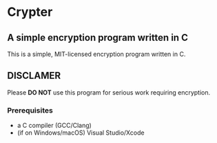# Crypter
## A simple encryption program written in C

This is a simple, MIT-licensed encryption program written in C.

## DISCLAMER
Please **DO NOT** use this program for serious work requiring encryption.

### Prerequisites

* a C compiler (GCC/Clang)
* (if on Windows/macOS) Visual Studio/Xcode
